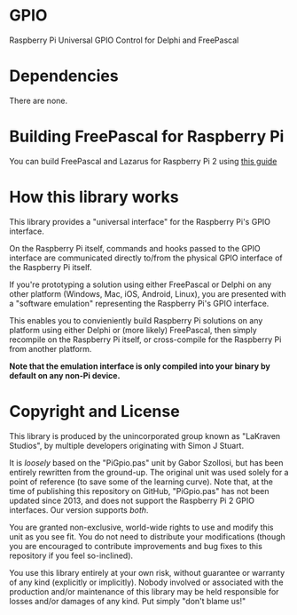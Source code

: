 # GPIO
Raspberry Pi Universal GPIO Control for Delphi and FreePascal

# Dependencies
There are none.

# Building FreePascal for Raspberry Pi
You can build FreePascal and Lazarus for Raspberry Pi 2 using [this guide](http://otapi.com/2015/02/10/raspberry-pi-2-freepascal-lazarus-and-delphi/)

# How this library works
This library provides a "universal interface" for the Raspberry Pi's GPIO interface.

On the Raspberry Pi itself, commands and hooks passed to the GPIO interface are communicated directly to/from the physical GPIO interface of the Raspberry Pi itself.

If you're prototyping a solution using either FreePascal or Delphi on any other platform (Windows, Mac, iOS, Android, Linux), you are presented with a "software emulation" representing the Raspberry Pi's GPIO interface.

This enables you to convieniently build Raspberry Pi solutions on any platform using either Delphi or (more likely) FreePascal, then simply recompile on the Raspberry Pi itself, or cross-compile for the Raspberry Pi from another platform.

**Note that the emulation interface is only compiled into your binary by default on any non-Pi device.**

# Copyright and License
This library is produced by the unincorporated group known as "LaKraven Studios", by multiple developers originating with Simon J Stuart.

It is *loosely* based on the "PiGpio.pas" unit by Gabor Szollosi, but has been entirely rewritten from the ground-up. The original unit was used solely for a point of reference (to save some of the learning curve). Note that, at the time of publishing this repository on GitHub, "PiGpio.pas" has not been updated since 2013, and does not support the Raspberry Pi 2 GPIO interfaces. Our version supports *both*.

You are granted non-exclusive, world-wide rights to use and modify this unit as you see fit. You do not need to distribute your modifications (though you are encouraged to contribute improvements and bug fixes to this repository if you feel so-inclined).

You use this library entirely at your own risk, without guarantee or warranty of any kind (explicitly or implicitly). Nobody involved or associated with the production and/or maintenance of this library may be held responsible for losses and/or damages of any kind. Put simply "don't blame us!"
